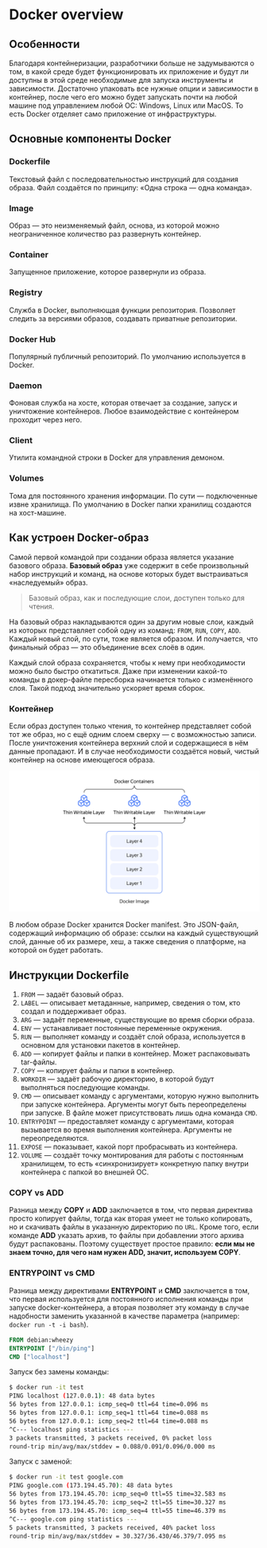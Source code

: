 # Docker overview

## Особенности

Благодаря контейнеризации, разработчики больше не задумываются о том, в какой среде будет функционировать их приложение и будут ли доступны в этой среде необходимые для запуска инструменты и зависимости. Достаточно упаковать все нужные опции и зависимости в контейнер, после чего его можно будет запускать почти на любой машине под управлением любой ОС: Windows, Linux или MacOS. То есть Docker отделяет само приложение от инфраструктуры.

## Основные компоненты Docker

### Dockerfile

Текстовый файл с последовательностью инструкций для создания образа. Файл создаётся по принципу: «Одна строка — одна команда».

### Image

Образ — это неизменяемый файл, основа, из которой можно неограниченное количество раз развернуть контейнер.

### Container

Запущенное приложение, которое развернули из образа.

### Registry

Служба в Docker, выполняющая функции репозитория. Позволяет следить за версиями образов, создавать приватные репозитории.

### Docker Hub

Популярный публичный репозиторий. По умолчанию используется в Docker.

### Daemon

Фоновая служба на хосте, которая отвечает за создание, запуск и уничтожение контейнеров. Любое взаимодействие с контейнером проходит через него.

### Client

Утилита командной строки в Docker для управления демоном.

### Volumes

Тома для постоянного хранения информации. По сути — подключенные извне хранилища. По умолчанию в Docker папки хранилищ создаются на хост-машине.

## Как устроен Docker-образ

Самой первой командой при создании образа является указание базового образа. **Базовый образ** уже содержит в себе произвольный набор инструкций и команд, на основе которых будет выстраиваться «наследуемый» образ.

> Базовый образ, как и последующие слои, доступен только для чтения.

На базовый образ накладываются один за другим новые слои, каждый из которых представляет собой одну из команд: `FROM`, `RUN`, `COPY`, `ADD`. Каждый новый слой, по сути, тоже является образом. И получается, что финальный образ — это объединение всех слоёв в один.

Каждый слой образа сохраняется, чтобы к нему при необходимости можно было быстро откатиться. Даже при изменении какой-то команды в докер-файле пересборка начинается только с изменённого слоя. Такой подход значительно ускоряет время сборок.

### Контейнер

Если образ доступен только чтения, то контейнер представляет собой тот же образ, но с ещё одним слоем сверху — с возможностью записи. После уничтожения контейнера верхний слой и содержащиеся в нём данные пропадают. И в случае необходимости создаётся новый, чистый контейнер на основе имеющегося образа.

![Docker. Image + container](./assets/Docker.%20Image%20+%20container.png)

В любом образе Docker хранится Docker manifest. Это JSON-файл, содержащий информацию об образе: ссылки на каждый существующий слой, данные об их размере, хеш, а также сведения о платформе, на которой он будет работать.

## Инструкции Dockerfile

1. `FROM` — задаёт базовый образ.
2. `LABEL` — описывает метаданные, например, сведения о том, кто создал и поддерживает образ.
3. `ARG` — задаёт переменные, существующие во время сборки образа.
4. `ENV` — устанавливает постоянные переменные окружения.
5. `RUN` — выполняет команду и создаёт слой образа, используется в основном для установки пакетов в контейнер.
6. `ADD` — копирует файлы и папки в контейнер. Может распаковывать tar-файлы.
7. `COPY` — копирует файлы и папки в контейнер.
8. `WORKDIR` — задаёт рабочую директорию, в которой будут выполняться последующие команды.
9. `CMD` — описывает команду с аргументами, которую нужно выполнить при запуске контейнера. Аргументы могут быть переопределены при запуске. В файле может присутствовать лишь одна команда `CMD`.
10. `ENTRYPOINT` — предоставляет команду с аргументами, которая вызывается во время выполнения контейнера. Аргументы не переопределяются.
11. `EXPOSE` — показывает, какой порт пробрасывать из контейнера.
12. `VOLUME` — создаёт точку монтирования для работы с постоянным хранилищем, то есть «синхронизирует» конкретную папку внутри контейнера с папкой во внешней ОС.

### COPY vs ADD

Разница между **COPY** и **ADD** заключается в том, что первая директива просто копирует файлы, тогда как вторая умеет не только копировать, но и скачивать файлы в указанную директорию по `URL`. Кроме того, если команде **ADD** указать архив, то файлы при добавлении этого архива будут распакованы. Поэтому существует простое правило: **если мы не знаем точно, для чего нам нужен ADD, значит, используем COPY**.

### ENTRYPOINT vs CMD

Разница между директивами **ENTRYPOINT** и **CMD** заключается в том, что первая используется для постоянного исполнения команды при запуске docker-контейнера, а вторая позволяет эту команду в случае надобности заменить указанной в качестве параметра (например: `docker run -t -i bash`).

```dockerfile
FROM debian:wheezy
ENTRYPOINT ["/bin/ping"]
CMD ["localhost"]
```

Запуск без замены команды:

```bash
$ docker run -it test
PING localhost (127.0.0.1): 48 data bytes
56 bytes from 127.0.0.1: icmp_seq=0 ttl=64 time=0.096 ms
56 bytes from 127.0.0.1: icmp_seq=1 ttl=64 time=0.088 ms
56 bytes from 127.0.0.1: icmp_seq=2 ttl=64 time=0.088 ms
^C--- localhost ping statistics ---
3 packets transmitted, 3 packets received, 0% packet loss
round-trip min/avg/max/stddev = 0.088/0.091/0.096/0.000 ms
```

Запуск с заменой:

```bash
$ docker run -it test google.com
PING google.com (173.194.45.70): 48 data bytes
56 bytes from 173.194.45.70: icmp_seq=0 ttl=55 time=32.583 ms
56 bytes from 173.194.45.70: icmp_seq=2 ttl=55 time=30.327 ms
56 bytes from 173.194.45.70: icmp_seq=4 ttl=55 time=46.379 ms
^C--- google.com ping statistics ---
5 packets transmitted, 3 packets received, 40% packet loss
round-trip min/avg/max/stddev = 30.327/36.430/46.379/7.095 ms
```

